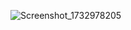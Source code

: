 ![Screenshot_1732978205](https://github.com/user-attachments/assets/a751b408-258e-4051-ba39-325a379b9fa4)
